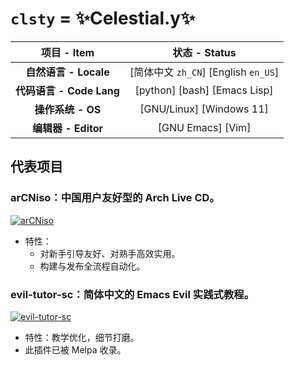 # `clsty` = ✨Celestial.y✨
| 项目 - Item | 状态 - Status |
| :---: | :---: |
| **自然语言 - Locale** | [简体中文 `zh_CN`] [English `en_US`] |
| **代码语言 - Code Lang** | [python] [bash] [Emacs Lisp] |
| **操作系统 - OS** | [GNU/Linux] [Windows 11] |
| **编辑器 - Editor** | [GNU Emacs] [Vim] |

## 代表项目
### arCNiso：中国用户友好型的 Arch Live CD。
[![arCNiso](https://github-readme-stats.vercel.app/api/pin?username=clsty&repo=arCNiso&title=arCN&title_color=fff&icon_color=fff&text_color=fff&bg_color=30,e96443,904e95)](https://github.com/clsty/arCNiso)
- 特性：
  - 对新手引导友好、对熟手高效实用。
  - 构建与发布全流程自动化。
### evil-tutor-sc：简体中文的 Emacs Evil 实践式教程。
[![evil-tutor-sc](https://github-readme-stats.vercel.app/api/pin?username=clsty&repo=evil-tutor-sc&theme=one_dark_pro)](https://github.com/clsty/evil-tutor-sc)
- 特性：教学优化，细节打磨。
- 此插件已被 Melpa 收录。